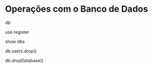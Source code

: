 # Operações com o Banco de Dados

<!-- Exibe o banco de dados atual que está sendo usado -->
db

<!-- Troca para um banco ou cria um novo se ele não existir. -->
use register

<!-- Exibe os bancos. -->
show dbs

<!-- Exclui um banco de dados. -->
db.users.drop()

<!-- Exclui uma collection. -->
db.dropDatabase()